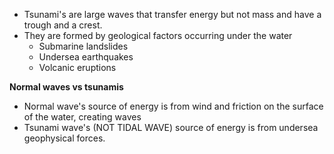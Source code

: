 - Tsunami's are large waves that transfer energy but not mass and have a trough and a crest.
- They are formed by geological factors occurring under the water
	- Submarine landslides
	- Undersea earthquakes
	- Volcanic eruptions

**Normal waves vs tsunamis**
- Normal wave's source of energy is from wind and friction on the surface of the water, creating waves
- Tsunami wave's (NOT TIDAL WAVE) source of energy is from undersea geophysical forces.